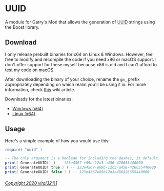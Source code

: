 # UUID

A module for Garry's Mod that allows the generation of [UUID](https://en.wikipedia.org/wiki/Universally_unique_identifier) strings using the Boost library.

## Download

I only release prebuilt binaries for x64 on Linux & Windows. However, feel free to modify and recompile the code if you need x86 or macOS support. I don't offer support for these myself because x86 is old and I can't afford to test my code on macOS.

After downloading the binary of your choice, rename the `gm_` prefix appropriately depending on which realm you'll be using it in. For more information, check [this](https://wiki.facepunch.com/gmod/Creating_Binary_Modules#naminglocation) wiki article.

Downloads for the latest binaries:

* [Windows (x64)](https://github.com/viral32111/gm_uuid/releases/latest/download/gm_uuid_win64.dll)
* [Linux (x64)](https://github.com/viral32111/gm_uuid/releases/latest/download/gm_uuid_linux64.dll)

## Usage

Here's a simple example of how you would use this:

```lua
require( "uuid" )

-- The only argument is a boolean for including the dashes, it defaults to true.
print( GenerateUUID() ) -- 123e4567-e89b-12d3-a456-426655440000
print( GenerateUUID( true ) ) -- 123e4567-e89b-12d3-a456-426655440000
print( GenerateUUID( false ) ) -- 123e4567e89b12d3a456426655440000
```

###### [Copyright 2020 viral32111](LICENSE.md)